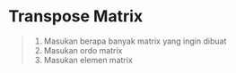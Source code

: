 # Transpose Matrix
> 1. Masukan berapa banyak matrix yang ingin dibuat
> 2. Masukan ordo matrix
> 3. Masukan elemen matrix
